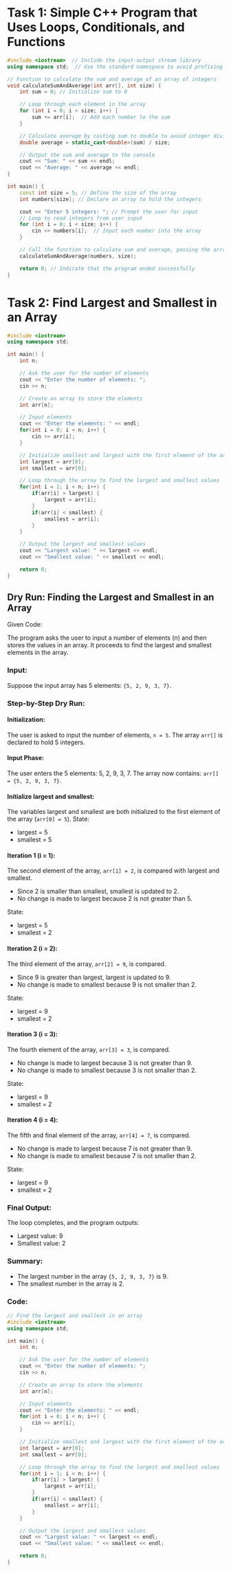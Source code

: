 
# Task 1: Simple C++ Program that Uses Loops, Conditionals, and Functions

```cpp
#include <iostream>  // Include the input-output stream library
using namespace std;  // Use the standard namespace to avoid prefixing standard elements

// Function to calculate the sum and average of an array of integers
void calculateSumAndAverage(int arr[], int size) {
    int sum = 0; // Initialize sum to 0

    // Loop through each element in the array
    for (int i = 0; i < size; i++) {
        sum += arr[i];  // Add each number to the sum
    }

    // Calculate average by casting sum to double to avoid integer division
    double average = static_cast<double>(sum) / size; 

    // Output the sum and average to the console
    cout << "Sum: " << sum << endl;
    cout << "Average: " << average << endl;
}

int main() {
    const int size = 5; // Define the size of the array
    int numbers[size]; // Declare an array to hold the integers

    cout << "Enter 5 integers: "; // Prompt the user for input
    // Loop to read integers from user input
    for (int i = 0; i < size; i++) {
        cin >> numbers[i];  // Input each number into the array
    }

    // Call the function to calculate sum and average, passing the array and its size
    calculateSumAndAverage(numbers, size);  

    return 0; // Indicate that the program ended successfully
}
```

# Task 2: Find Largest and Smallest in an Array

```cpp
#include <iostream>
using namespace std;

int main() {
    int n;

    // Ask the user for the number of elements
    cout << "Enter the number of elements: ";
    cin >> n;

    // Create an array to store the elements
    int arr[n];

    // Input elements
    cout << "Enter the elements: " << endl;
    for(int i = 0; i < n; i++) {
        cin >> arr[i];
    }

    // Initialize smallest and largest with the first element of the array
    int largest = arr[0];
    int smallest = arr[0];

    // Loop through the array to find the largest and smallest values
    for(int i = 1; i < n; i++) {
        if(arr[i] > largest) {
            largest = arr[i];
        }
        if(arr[i] < smallest) {
            smallest = arr[i];
        }
    }

    // Output the largest and smallest values
    cout << "Largest value: " << largest << endl;
    cout << "Smallest value: " << smallest << endl;

    return 0;
}
```

## Dry Run: Finding the Largest and Smallest in an Array

Given Code:

The program asks the user to input a number of elements (n) and then stores the values in an array. It proceeds to find the largest and smallest elements in the array.

### Input:

Suppose the input array has 5 elements: `{5, 2, 9, 3, 7}`.

### Step-by-Step Dry Run:

#### Initialization:
The user is asked to input the number of elements, `n = 5`.
The array `arr[]` is declared to hold 5 integers.

#### Input Phase:
The user enters the 5 elements: 5, 2, 9, 3, 7.
The array now contains: `arr[] = {5, 2, 9, 3, 7}`.

#### Initialize largest and smallest:
The variables largest and smallest are both initialized to the first element of the array (`arr[0] = 5`).
State:
- largest = 5
- smallest = 5

#### Iteration 1 (i = 1):
The second element of the array, `arr[1] = 2`, is compared with largest and smallest.
- Since 2 is smaller than smallest, smallest is updated to 2.
- No change is made to largest because 2 is not greater than 5.

State:
- largest = 5
- smallest = 2

#### Iteration 2 (i = 2):
The third element of the array, `arr[2] = 9`, is compared.
- Since 9 is greater than largest, largest is updated to 9.
- No change is made to smallest because 9 is not smaller than 2.

State:
- largest = 9
- smallest = 2

#### Iteration 3 (i = 3):
The fourth element of the array, `arr[3] = 3`, is compared.
- No change is made to largest because 3 is not greater than 9.
- No change is made to smallest because 3 is not smaller than 2.

State:
- largest = 9
- smallest = 2

#### Iteration 4 (i = 4):
The fifth and final element of the array, `arr[4] = 7`, is compared.
- No change is made to largest because 7 is not greater than 9.
- No change is made to smallest because 7 is not smaller than 2.

State:
- largest = 9
- smallest = 2

### Final Output:

The loop completes, and the program outputs:
- Largest value: 9
- Smallest value: 2

### Summary:

- The largest number in the array `{5, 2, 9, 3, 7}` is 9.
- The smallest number in the array is 2.




### Code:

```cpp
// Find the largest and smallest in an array
#include <iostream>
using namespace std;

int main() {
    int n;

    // Ask the user for the number of elements
    cout << "Enter the number of elements: ";
    cin >> n;

    // Create an array to store the elements
    int arr[n];

    // Input elements
    cout << "Enter the elements: " << endl;
    for(int i = 0; i < n; i++) {
        cin >> arr[i];
    }

    // Initialize smallest and largest with the first element of the array
    int largest = arr[0];
    int smallest = arr[0];

    // Loop through the array to find the largest and smallest values
    for(int i = 1; i < n; i++) {
        if(arr[i] > largest) {
            largest = arr[i];
        }
        if(arr[i] < smallest) {
            smallest = arr[i];
        }
    }

    // Output the largest and smallest values
    cout << "Largest value: " << largest << endl;
    cout << "Smallest value: " << smallest << endl;

    return 0;
}
```